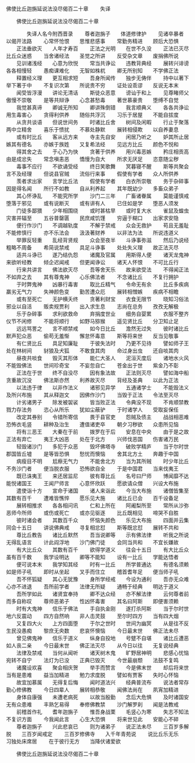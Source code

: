   佛使比丘迦旃延说法没尽偈百二十章
　　失译




　　佛使比丘迦旃延说法没尽偈百二十章

　　　　失译人名今附西晋录
　　尊者迦旃子　　体道修律护
　　见诸卒暴者　　以偈开法路
　　心常怀怆恨　　思惟悲感事
　　常勤务精进　　顾后大恐惧
　　正法垂欲灭　　人年才寿百
　　正法之光明　　在世不久没
　　正法已灭尽　　比丘众迷惑
　　当舍诸经法　　圣觉之所讲
　　反受杂文章　　废捐佛所说
　　见训诸浅经　　心意为欣悦
　　常当共诤讼　　违教背典经
　　展转兴诽谤　　各各相慢轻
　　愚痴课难化　　无智如株杌
　　卿无所别知　　不学佛正法
　　释置经义理　　更互相求短
　　吾身所闻传　　独步无俦伴
　　持中以著下　　举下著于中
　　不复识次第　　所说贵不穷
　　证处设乖谬　　反说无本末
　　闻受皆浮漫　　讲论无清话
　　斯徒众恶意　　谤讪于和上
　　见尊睹师父　　傲慢不崇敬
　　是等共辩诤　　心念甚愁毒
　　著世慕豪贵　　堕缚不自觉
　　我觉甚真谛　　卿诚无所知
　　卿讲殊倒错　　我言顺典义
　　各各共诤讼　　用生毒害心
　　贪得利供养　　随俗共浮沉
　　习乐于居屋　　不能自拔度
　　从贪共谈语　　但说世间务
　　时诸比丘舍　　树间及闲暇
　　行止于聚落　　两中立精舍
　　喜乐于愦扰　　不慕处静默
　　展转相侵欺　　以自养妻息
　　或有时比丘　　客从远方来
　　寺主先自安　　闲居乃听之
　　妒其所止居　　嫉其有德名
　　亦嫉于族姓　　又复希法经
　　见远方比丘　　颜色不悦和
　　得其舍之去　　于心乃为快
　　贪著于供养　　用兴毒恶嫉
　　矜庄相贡高　　由是成忿失
　　常念嗔恚恶　　憍慢为自大
　　所求无厌足　　恣意随尘秽
　　毒事不应行　　不欲诵受经
　　终日笑歌舞　　冥暮寝不醒
　　斯等共聚会　　言不及经理
　　但说县官贼　　流俗行来事
　　假使有学者　　众人所供养
　　羡者求出家　　言学比丘法
　　假使有学者　　白衣所崇敬
　　务于杂碎事　　因是得名闻
　　所行不如教　　自从利养起
　　其年既幼少　　多畜众弟子
　　其心怀诤乱　　不能究所学
　　沙门二三年　　广畜诸眷属
　　莫能谨慎戒　　堕落于邪见
　　或有说断灭　　或有讲有人
　　已住如是学　　堕恶人须发
　　门徒多鄙猥　　少年相围绕
　　或时甚枯旱　　或时复大水
　　雀鼠及蝗虫　　灾害并辐至
　　五谷普罄匮　　民庶咸饥馑
　　穷逼于糊口　　出家求安隐
　　便行作沙门　　不调越轨度
　　不解于禁戒　　众会无救护
　　苟且无羞耻　　不能修慎行
　　亦不乐法会　　汲汲著财养
　　以非法为法　　所说违道义
　　举罪反轻重　　乱经背贤规
　　众会至夜半　　斗诤事弥滋
　　然后乃说经　　粗略不周备
　　希简说禁戒　　具足斗诤事
　　处处失义理　　故正法灭尽
　　适共斗诤已　　遂乃结仇怨
　　诸魔及官属　　用斯得人便
　　诸天龙鬼神　　来欲听经教
　　倾企迟闻戒　　但更闻诤讼
　　诸天人怀恨　　不可比丘行
　　行来共讲言　　佛法欲灭尽
　　吾等舍天乐　　故来欲受法
　　不得闻正法　　不如弃之去
　　其有尊鬼神　　心乐佛法者
　　不念诸比丘　　不复行拥护
　　于时弊鬼神　　凶暴行毒害
　　取比丘精气　　令命无有余
　　比丘多疾病　　羸劣无气力
　　失神颜色变　　勤苦遭众厄
　　展转相憎嫉　　疾病不相瞻
　　或有至死亡　　无护横夭终
　　贪著利财宝　　衣食无限节
　　晓知习俗法　　邪业以自活
　　贩卖规贾利　　出入求生息
　　志尚在总务　　孜孜无解极
　　乐于杂碎事　　求利欲救命
　　弃捐度世业　　细务自婴累
　　衣服不整齐　　仪节不闲修
　　不能将顺行　　如野马猕猴
　　遥见贤比丘　　分卫知止足
　　远远骂詈之　　言不顺禁戒
　　如今日比丘　　澹然无过失
　　彼时诸比丘　　默声犯众恶
　　偷苟无羞惭　　懈怠怀毒意
　　斯等将来世　　反当见敬事
　　有仁贤比丘　　具足知廉耻
　　于彼失法时　　乃更不见待
　　譬如师子王　　处在林树间
　　豺狼及犬狐　　不敢食其肉
　　命过身出虫　　还自啖其肉
　　昼夜共啖食　　毁灭其形体
　　能仁大圣人　　泥洹灭度后
　　诸地水火风　　不能毁佛法
　　世间珍奇宝　　不妄忽自亡
　　苍金出于世　　紫金乃不彰
　　正法在于世　　终不自没尽
　　因有象法故　　正法则灭尽
　　譬如海中船　　贪重故沉没
　　佛法斯亦然　　利养故灭尽
　　背经及圣典　　以此为正法
　　以法违于律　　以非作法义
　　诸邪见异学　　五通诸学士
　　不能毁法义　　及所兴布施
　　其从释迦文　　因佛作沙门
　　当毁于正法　　令法至灭尽
　　计劣诸男子　　除发被袈裟
　　皆当败正法　　令典没不现
　　不肯顺禁教　　戮力存法务
　　恣心从所乐　　犹如尘蔽驴
　　于时诸学人　　受取妄保任
　　改定其券别　　令错所寄信
　　畏于县官吏　　怨贼及债主
　　战战相恶难　　恐怖衣毛竖
　　耕种及治生　　遭值诸吏卒
　　朝夕习秽欲　　众患所见恼
　　将有三恶王　　大秦在于前
　　拨罗在于后　　安息在中央
　　由于是之故　　正法有弃亡
　　夷王大凶恶　　处在于北方
　　兴师伐恶国　　伤害诸万民
　　轻毁诸沙门　　多犯于众恶
　　毁坏佛塔寺　　破败学精庐
　　当于尔时世　　郡国皆丘墟
　　是等皆恐惧　　愁忧而懊恼
　　舍其北方土　　奔趣于中国
　　病瘦目不明　　尪瘵无气力
　　不能舍北方　　当为其所贼
　　时少年比丘　　不务沙门者
　　便当脱衣服　　恐怖欲自全
　　于是中国君　　当来伐夷王
　　既已诛夷王　　来还居监尼
　　彼有尊比丘　　名号曰尸师
　　博闻靡不达　　能悦诸国王
　　王闻尸师言　　心意怀欣跃
　　愿欲请众僧　　兴设大布施
　　遣使诣十方　　宣命于诸国
　　诸人来诣此　　今当大布施
　　诸僧皆集至　　其数有百千
　　遭难皆憔悴　　愿乐见大施
　　诸比丘已会　　百千设备足
　　展转相推求　　各各相问讯
　　仁和上所在　　阿阇梨所至
　　常所从沙弥　　恶师今所师
　　或伤或死亡　　或亦见驱逐
　　比丘既相见　　啼哭不自胜
　　彼时诸会者　　其数百千众
　　怀恼失颜色　　乐见大布施
　　四面并云集　　同会十五日
　　讲说佛典戒　　寻复相忿怼
　　斯等既忿怼　　展转不共和
　　尊比丘教告　　诸比丘默然
　　吾当说卿等　　示有佛法律
　　听我之所说　　无得乱语言
　　计此阎浮地　　沙门佛门徒
　　会同当共和　　不宜长嫌故
　　有大比丘众　　其数有百千
　　欲得学道义　　往会十五日
　　有大比丘众　　虽有百千数
　　我学设明达　　卿等不能知
　　设有一比丘　　学能达悟者
　　便可说本末　　我学知其经
　　时有一比丘　　所学普通达
　　有德名须赖　　如是师子吼
　　即时从坐起　　叉手而住立
　　稽首耆年足　　便当师子吼
　　吾不怀狐疑　　其心无犹豫
　　身所学经戒　　今设为通利
　　吾亦无众难　　心亦不进退
　　吾所前学者　　法律无所疑
　　通畅于经典　　明达于道义
　　吾所学如此　　诸贤宜奉持
　　卿不达众经　　亦不解法律
　　云何尊者前　　而多自称叹
　　尊师恶弟子　　性凶怀毒害
　　其名曰阿斯　　即便害须赖
　　时有大鬼神　　信乐于佛法
　　手自执金刚　　遂打杀阿斯
　　当于尔时世　　地六反震动
　　四方自然响　　非人击灵鼓
　　至尔时四方　　当有四大烟
　　又复四大火　　上方四面堕
　　于尔之世时　　世间为幽冥
　　从是往不反　　生民没愚痴
　　黎庶无央数　　悲哀怀懊恼
　　今日最末世　　佛正法未尽
　　曾见佛鬼神　　信乐于道义
　　纵身自投地　　号躄不自堪
　　诸比丘遭恶　　如人丧二亲
　　今日最末世　　佛正法灭尽
　　从今日以往　　无复说经典
　　法律及禁戒　　当何从闻听
　　诸天树木鬼　　旷野居神明
　　悲感心忧恼　　宛转不自宁
　　法灯为已没　　正典已毁灭
　　今世最崩颓　　法鼓不复鸣
　　诸魔设欢喜　　聚会相庆贺
　　举手而赞言　　今是佛末世
　　却后将来世　　当有是患难
　　益当加精进　　勉力求度脱
　　譬如有贾客　　失时心怀恼
　　故宜加慕属　　无得复后悔
　　闻时道法兴　　经典普流布
　　说法者常存　　勤心修佛教
　　今日四辈人　　展转相恭敬
　　闻佛法尚在　　夙宵加精进
　　身体自康强　　未遭老病死
　　以故当殷勤　　念后大危惧
　　及时诸国安　　无有众患难
　　丰熟乞易得　　奉修佛教禁
　　沙门解罗刹　　闻是法教戒
　　前稽首作礼　　耆年迦旃子
　　惟吾身战栗　　毛竖心为寒
　　失志不知法　　不复识方面
　　今我闻此言　　心生大恐惧
　　将来世见此　　安能心不碎
　　尊者迦旃子　　兴此悲哀已
　　则为诸弟子　　说正法未尽
　　三百岁多解脱　　三百岁闻戒定
　　三百岁修佛寺　　入千年青苑说
　　说比丘乐无乐　　习独处床席居
　　在于彼行无方　　当降伏诸爱欲


　　佛使比丘迦旃延说法没尽偈百二十章


